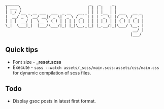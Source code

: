 ```
______                               _   _     _
| ___ \                             | | | |   | |
| |_/ /__ _ __ ___  ___  _ __   __ _| | | |__ | | ___   __ _
|  __/ _ \ '__/ __|/ _ \| '_ \ / _` | | | '_ \| |/ _ \ / _` |
| | |  __/ |  \__ \ (_) | | | | (_| | | | |_) | | (_) | (_| |
\_|  \___|_|  |___/\___/|_| |_|\__,_|_| |_.__/|_|\___/ \__, |
                                                        __/ |
                                                       |___/
```

## Quick tips
* Font size - **_reset.scss**
* Execute - `sass --watch assets/_scss/main.scss:assets/css/main.css` for dynamic compilation of scss files.

## Todo
* Display gsoc posts in latest first format.
